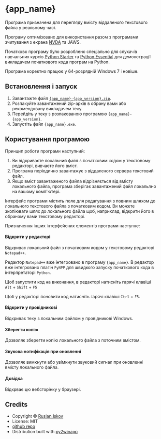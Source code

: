 # {app_name}

Програма призначена для перегляду вмісту
віддаленого текстового файла
у реальному часі.

Програму оптимізовано для використання разом з програмами зчитування з екрана
[NVDA](https://www.nvaccess.org) та JAWS.

Початково програму було розроблено спеціально для слухачів навчальних курсів
[Python Starter](http://ruslan.rv.ua/python-starter)
та [Python Essential](http://ruslan.rv.ua/python-essential)
для демонстрації викладачем початкового кода програм на Python.

Програма коректно працює у 64-розрядній Windows 7 і новіше.

## Встановлення і запуск

1. Завантажте файл [`{app_name}-{app_version}.zip`](https://github.com/ruslan-rv-ua/telecode/releases/download/{app_version}/{app_name}-{app_version}.zip). 
1. Розпакуйте завантажений zip-архів в обрану вами або рекомендовану викладачем теку.
1. Перейдіть у теку з розпакованою програмою `{app_name}-{app_version}`.
1. Запустіть файл `{app_name}.exe`.

## Користування програмою

Принцип роботи програми наступний:

1. Ви відкриваєте локальний файл з початковим кодом у текстовому редакторі,
вивчаєте його вміст.
1. Програма періодично завантажує з віддаленого сервера текстовий файл.
1. Якщо вміст завантаженого файла відрізняється від вмісту локального файла,
програма зберігає завантажений файл локальлно на вашому комп'ютері.

Інтерфейс програми містить поле для редагування з повним шляхом до
локального текстового файла з початковим кодом.
Ви можете зкопіювати шлях до локального файла щоб, наприклад,
відкрити його в обраному вами текстовому редакторі.

Призначення інших інтерфейсних елементів програми наступне:

#### Відкрити у редакторі

Відкриває локальний файл з початковим кодом
у текстовому редакторі `Notepad++`.

Редактор `Notepad++` вже інтегровано в програму `{app_name}`.
В редактор вже інтегровано плагін `PyNPP` для швидкого запуску початкового кода в інтерпретаторі `Python`.

Щоб запустити код на виконання,
в редакторі натисніть гарячі клавіші `Alt` + `Shift` + `F5`

Щоб у редакторі поновити код
натисніть гарячі клавіші `Ctrl` + `F5`.

#### Відкрити у провідникові

Відкриває теку з локальним файлом у провідникові Windows.

#### Зберегти копію

Дозволяє зберегти копію локального файла з поточним вмістом.

#### Звукова нотифікація при оновленні

Дозволяє вимкнути або увімкнути звуковий сигнал при оновленні вмісту локального файла.

#### Довідка

Відкрває цю вебсторінку у браузері.

## Credits

- Copyright &copy; [Ruslan Iskov](http://ruslan.rv.ua)
- License: MIT
- [github repo](https://github.com/ruslan-rv-ua/telecode)
- Distribution built with [py2winapp](https://github.com/ruslan-rv-ua/py2winapp)
